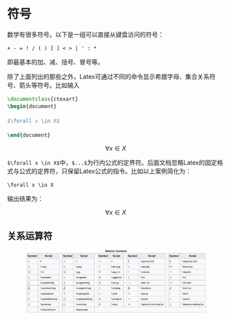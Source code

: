 # 符号

数学有很多符号。以下是一组可以直接从键盘访问的符号：

```
+ - = ! / ( ) [ ] < > | ' : *
```

即最基本的加、减、括号、冒号等。

除了上面列出的那些之外，Latex可通过不同的命令显示希腊字母、集合关系符号、箭头等符号。比如输入

```tex
\documentclass{ctexart}
\begin{document}

$\forall x \in X$

\end{document}
```

$$
\forall x \in X
$$

`$\forall x \in X$`中，`$...$`为行内公式的定界符。后面文档忽略Latex的固定格式与公式的定界符，只保留Latex公式的指令。比如以上案例简化为：

```
\forall x \in X
```

输出结果为：

$$
\forall x \in X
$$

## 关系运算符

<figure><img src="../.gitbook/assets/relation-symbol.png" alt=""><figcaption></figcaption></figure>

